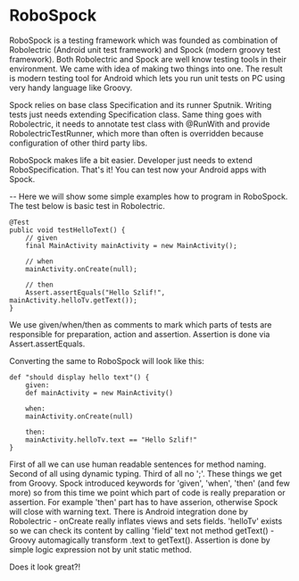 RoboSpock
=========

RoboSpock is a testing framework which was founded as combination of Robolectric (Android unit test framework) and Spock (modern groovy test framework). Both Robolectric and Spock are well know testing tools in their environment. We came with idea of making two things into one. The result is modern testing tool for Android which lets you run unit tests on PC using very handy language like Groovy.

Spock relies on base class Specification and its runner Sputnik. Writing tests just needs extending Specification class. Same thing goes with Robolectric, it needs to annotate test class with @RunWith and provide RobolectricTestRunner, which more than often is overridden because configuration of other third party libs.

RoboSpock makes life a bit easier. Developer just needs to extend RoboSpecification. That's it! You can test now your Android apps with Spock.

--
Here we will show some simple examples how to program in RoboSpock.
The test below is basic test in Robolectric.

    @Test
    public void testHelloText() {
        // given
        final MainActivity mainActivity = new MainActivity();

        // when
        mainActivity.onCreate(null);

        // then
        Assert.assertEquals("Hello Szlif!", mainActivity.helloTv.getText());
    }

We use given/when/then as comments to mark which parts of tests are responsible for preparation, action and assertion. Assertion is done via Assert.assertEquals.

Converting the same to RoboSpock will look like this:

    def "should display hello text"() {
        given:
        def mainActivity = new MainActivity()

        when:
        mainActivity.onCreate(null)

        then:
        mainActivity.helloTv.text == "Hello Szlif!"
    }
    
First of all we can use human readable sentences for method naming. Second of all using dynamic typing. Third of all no ';'. These things we get from Groovy. Spock introduced keywords for 'given', 'when', 'then' (and few more) so from this time we point which part of code is really preparation or assertion. For example 'then' part has to have asserion, otherwise Spock will close with warning text. There is Android integration done by Robolectric - onCreate really inflates views and sets fields. 'helloTv' exists so we can check its content by calling 'field' text not method getText() - Groovy automagically transform .text to getText(). Assertion is done by simple logic expression not by unit static method.

Does it look great?!